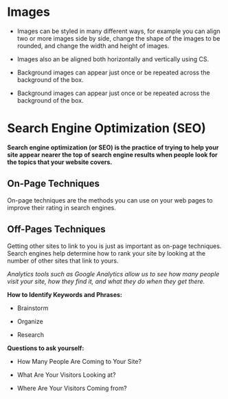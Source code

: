 # Images

* Images can be styled in many different ways, for example you can align two or more images side by side, change the shape of the images to be rounded, and change the width and height of images.

* Images also an be aligned both horizontally and vertically using CS.

* Background images can appear just once or be repeated across the background of the box.

* Background images can appear just once or be repeated across the background of the box.

 

 

# Search Engine Optimization (SEO)

**Search engine optimization (or SEO) is the practice of trying to help your site appear nearer the top of search engine results when people look for the topics that your website covers.**

 

## On-Page Techniques

On-page techniques are the methods you can use on your web pages to improve their rating in search engines.

## Off-Pages Techniques

Getting other sites to link to you is just as important as on-page techniques. Search engines help determine how to rank your site by looking at the number of other sites that link to yours.

 

*Analytics tools such as Google Analytics allow us to see how many people visit your site, how they find it, and what they do when they get there.*

 

 

**How to Identify Keywords and Phrases:**

* Brainstorm

* Organize

* Research

 

**Questions to ask yourself:**

 

* How Many People Are Coming to Your Site?

* What Are Your Visitors Looking at?

* Where Are Your Visitors Coming from?